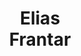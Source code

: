 ---
layout: page
title: <b>Elias</b> <br> Frantar 
description: IST Austria
img: assets/img/elias.jpeg
redirect: https://efrantar.github.io
importance: 1
category: speaker
---